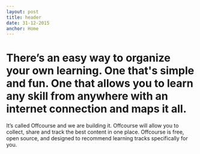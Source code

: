 ```yaml
---
layout: post
title: header
date: 31-12-2015
anchor: Home
---
```

# There’s an easy way to organize your own learning. One that's simple and fun. One that allows you to learn any skill from anywhere with an internet connection and maps it all.

It’s called Offcourse and we are building it. Offcourse will allow you to collect, share and track the best content in one place. Offcourse is free, open source, and designed to recommend learning tracks specifically for you. 
